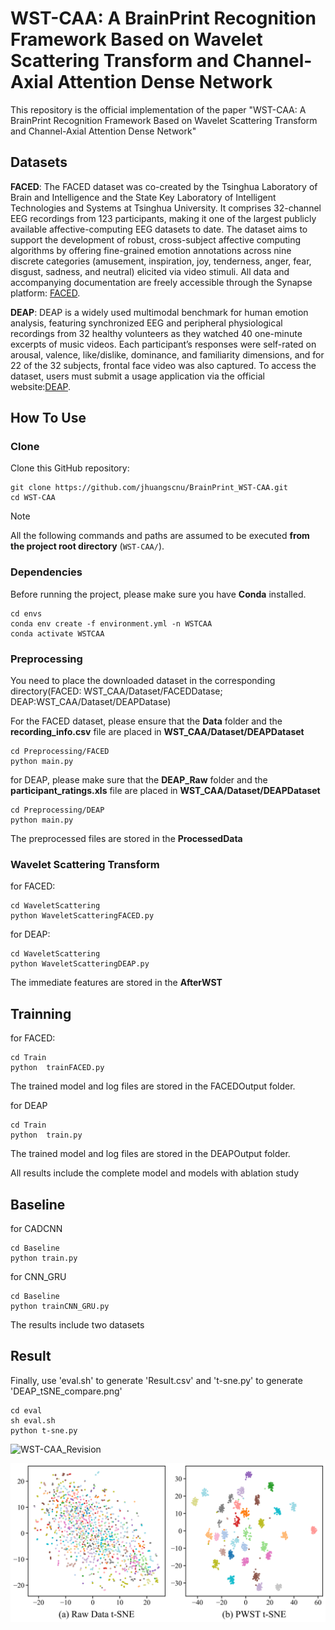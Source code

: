 # WST-CAA: A BrainPrint Recognition Framework Based on Wavelet Scattering Transform and Channel-Axial Attention Dense Network



This repository is the official implementation of the paper "WST-CAA: A BrainPrint Recognition Framework Based on Wavelet Scattering Transform and Channel-Axial Attention Dense Network"

## Datasets

**FACED**: The FACED dataset was co-created by the Tsinghua Laboratory of Brain and Intelligence and the State Key Laboratory of Intelligent Technologies and Systems at Tsinghua University. It comprises 32-channel EEG recordings from 123 participants, making it one of the largest publicly available affective-computing EEG datasets to date. The dataset aims to support the development of robust, cross-subject affective computing algorithms by offering fine-grained emotion annotations across nine discrete categories (amusement, inspiration, joy, tenderness, anger, fear, disgust, sadness, and neutral) elicited via video stimuli. All data and accompanying documentation are freely accessible through the Synapse platform: [FACED](https://www.synapse.org/Synapse:syn50614194/wiki/620378).

**DEAP**: DEAP is a widely used multimodal benchmark for human emotion analysis, featuring synchronized EEG and peripheral physiological recordings from 32 healthy volunteers as they watched 40 one-minute excerpts of music videos. Each participant’s responses were self-rated on arousal, valence, like/dislike, dominance, and familiarity dimensions, and for 22 of the 32 subjects, frontal face video was also captured. To access the dataset, users must submit a usage application via the official website:[DEAP](https://eecs.qmul.ac.uk/mmv/datasets/deap/download.html).

## How To Use

### Clone

Clone this GitHub repository:

```
git clone https://github.com/jhuangscnu/BrainPrint_WST-CAA.git
cd WST-CAA
```

> [!NOTE]
>
>  All the following commands and paths are assumed to be executed **from the project root directory** (`WST-CAA/`).

### Dependencies

Before running the project, please make sure you have **Conda** installed.

```
cd envs
conda env create -f environment.yml -n WSTCAA
conda activate WSTCAA
```

### Preprocessing

You need to place the downloaded dataset in the corresponding directory(FACED: WST_CAA/Dataset/FACEDDatase; DEAP:WST_CAA/Dataset/DEAPDatase)

For the FACED dataset, please ensure that the **Data** folder and the **recording_info.csv** file are placed in **WST_CAA/Dataset/DEAPDataset**

```
cd Preprocessing/FACED
python main.py
```



for DEAP, please make sure that the **DEAP_Raw** folder and the **participant_ratings.xls** file are placed in **WST_CAA/Dataset/DEAPDataset**

```
cd Preprocessing/DEAP
python main.py
```

The preprocessed files are stored in the **ProcessedData**

### Wavelet Scattering Transform

for FACED:

```
cd WaveletScattering
python WaveletScatteringFACED.py
```

for DEAP:

```
cd WaveletScattering
python WaveletScatteringDEAP.py
```

The immediate features are stored in the **AfterWST**

## Trainning

for FACED:

```
cd Train
python  trainFACED.py
```

The trained model and log files are stored in the FACEDOutput folder.

for DEAP

```
cd Train
python  train.py
```

The trained model and log files are stored in the DEAPOutput folder.

All results include the complete model and  models with ablation study

## Baseline

for CADCNN

```
cd Baseline
python train.py
```

for CNN_GRU

```
cd Baseline
python trainCNN_GRU.py
```

The results include two datasets



## Result

Finally, use 'eval.sh' to generate 'Result.csv' and 't-sne.py' to generate 'DEAP_tSNE_compare.png'

```
cd eval
sh eval.sh
python t-sne.py
```

![WST-CAA_Revision](WST-CAA_Revision.png)

![DEAP_tSNE_compare](DEAP_tSNE_compare.png)
